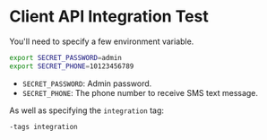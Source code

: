 # Client API Integration Test

You'll need to specify a few environment variable.

```sh
export SECRET_PASSWORD=admin
export SECRET_PHONE=10123456789
```

* `SECRET_PASSWORD`: Admin password.
* `SECRET_PHONE`: The phone number to receive SMS text message.

As well as specifying the `integration` tag:

```sh
-tags integration
```
